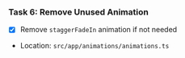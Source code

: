 ### Task 6: Remove Unused Animation
- [x] Remove `staggerFadeIn` animation if not needed
- Location: `src/app/animations/animations.ts`

